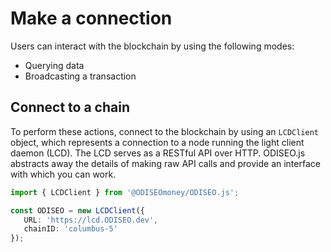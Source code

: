 # Make a connection

Users can interact with the blockchain by using the following modes:

- Querying data
- Broadcasting a transaction

## Connect to a chain

To perform these actions, connect to the blockchain by using an `LCDClient` object, which represents a connection to a node running the light client daemon (LCD). The LCD serves as a RESTful API over HTTP. ODISEO.js abstracts away the details of making raw API calls and provide an interface with which you can work.

```ts
import { LCDClient } from '@ODISEOmoney/ODISEO.js';

const ODISEO = new LCDClient({
   URL: 'https://lcd.ODISEO.dev',
   chainID: 'columbus-5'
});
```
